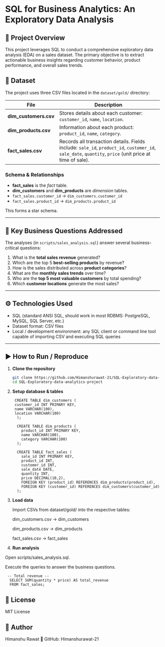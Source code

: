 # SQL for Business Analytics: An Exploratory Data Analysis

## 📌 Project Overview

This project leverages SQL to conduct a comprehensive exploratory data analysis (EDA) on a sales dataset. The primary objective is to extract actionable business insights regarding customer behavior, product performance, and overall sales trends.

## 📂 Dataset

The project uses three CSV files located in the `dataset/gold/` directory:

| File | Description |
|---|---|
| **dim_customers.csv** | Stores details about each customer: `customer_id`, `name`, `location`. |
| **dim_products.csv** | Information about each product: `product_id`, `name`, `category`. |
| **fact_sales.csv** | Records all transaction details. Fields include: `sale_id`, `product_id`, `customer_id`, `sale_date`, `quantity`, `price` (unit price at time of sale). |

### Schema & Relationships

- **fact_sales** is the *fact* table.  
- **dim_customers** and **dim_products** are *dimension* tables.  
- `fact_sales.customer_id` → `dim_customers.customer_id`  
- `fact_sales.product_id` → `dim_products.product_id`  

This forms a star schema.

---

## 🔎 Key Business Questions Addressed

The analyses (in `scripts/sales_analysis.sql`) answer several business-critical questions:

1. What is the **total sales revenue** generated?  
2. Which are the top 5 **best-selling products** by revenue?  
3. How is the sales distributed across **product categories**?  
4. What are the **monthly sales trends** over time?  
5. Who are the **top 5 most valuable customers** by total spending?  
6. Which **customer locations** generate the most sales?

---

## ⚙ Technologies Used

- SQL (standard ANSI SQL, should work in most RDBMS: PostgreSQL, MySQL, SQL Server, etc.)  
- Dataset format: CSV files  
- Local / development environment: any SQL client or command line tool capable of importing CSV and executing SQL queries

---

## ▶️ How to Run / Reproduce

1. **Clone the repository**  
   ```bash
   git clone https://github.com/Himanshurawat-21/SQL-Exploratory-data-analytics-project.git
   cd SQL-Exploratory-data-analytics-project
   
2. **Setup database & tables**
   
        CREATE TABLE dim_customers (
        customer_id INT PRIMARY KEY,
        name VARCHAR(100),
        location VARCHAR(100)
         );
         
         CREATE TABLE dim_products (
           product_id INT PRIMARY KEY,
           name VARCHAR(100),
           category VARCHAR(100)
         );
         
         CREATE TABLE fact_sales (
           sale_id INT PRIMARY KEY,
           product_id INT,
           customer_id INT,
           sale_date DATE,
           quantity INT,
           price DECIMAL(10,2),
           FOREIGN KEY (product_id) REFERENCES dim_products(product_id),
           FOREIGN KEY (customer_id) REFERENCES dim_customers(customer_id)
         );

4. **Load data**

     Import CSVs from dataset/gold/ into the respective tables:
     
     dim_customers.csv → dim_customers
     
     dim_products.csv → dim_products
     
     fact_sales.csv → fact_sales

5. **Run analysis**

  Open scripts/sales_analysis.sql.
  
  Execute the queries to answer the business questions.
  
     -- Total revenue --
      SELECT SUM(quantity * price) AS total_revenue
      FROM fact_sales;

## 📜 License

   MIT License

## 👤 Author

   Himanshu Rawat
   🔗 GitHub: Himanshurawat-21
